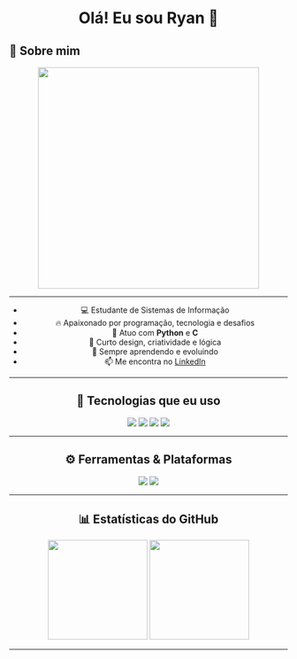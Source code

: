 <h1 align="center">Olá! Eu sou Ryan 🧩</h1>

## 🧠 Sobre mim
<div align="center">
  <img src="https://media.giphy.com/media/qgQUggAC3Pfv687qPC/giphy.gif" width="400">

---


- 💻 Estudante de Sistemas de Informação
- 🔥 Apaixonado por programação, tecnologia e desafios  
- 🐍 Atuo com **Python** e **C**  
- 🎨 Curto design, criatividade e lógica  
- 🌱 Sempre aprendendo e evoluindo  
- 📫 Me encontra no [LinkedIn](https://linkedin.com/in/ryan-santos)  

---

## 💾 Tecnologias que eu uso

<div align="center">
  <img src="https://img.shields.io/badge/C-0A403D?style=for-the-badge&logo=c&logoColor=white">
  <img src="https://img.shields.io/badge/Python-0A403D?style=for-the-badge&logo=python&logoColor=white">
  <img src="https://img.shields.io/badge/Git-0A403D?style=for-the-badge&logo=git&logoColor=white">
  <img src="https://img.shields.io/badge/Linux-0A403D?style=for-the-badge&logo=linux&logoColor=white">
</div>

---

## ⚙️ Ferramentas & Plataformas

<div align="center">
  <img src="https://img.shields.io/badge/VSCODE-0A403D?style=for-the-badge&logo=visualstudiocode&logoColor=white">
  <img src="https://img.shields.io/badge/GitHub-0A403D?style=for-the-badge&logo=github&logoColor=white">
</div>

---

## 📊 Estatísticas do GitHub

<div align="center">
  <img height="180em" src="https://github-readme-stats.vercel.app/api?username=ryan-santos&show_icons=true&theme=tokyonight&icon_color=00ff00&title_color=00ff00&text_color=00ff00&bg_color=0A0A0A" />
  <img height="180em" src="https://github-readme-stats.vercel.app/api/top-langs/?username=ryan-santos&layout=compact&theme=tokyonight&title_color=00ff00&text_color=00ff00&bg_color=0A0A0A" />
</div>

---
